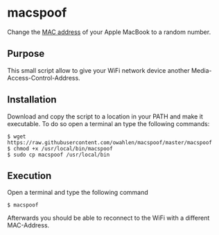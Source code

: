 # macspoof

Change the [MAC address](https://de.wikipedia.org/wiki/MAC-Adresse) of your Apple MacBook to a random number.

## Purpose
This small script allow to give your WiFi network device another Media-Access-Control-Address.

## Installation
Download and copy the script to a location in your PATH and make it executable.
To do so open a terminal an type the following commands:
```
$ wget https://raw.githubusercontent.com/owahlen/macspoof/master/macspoof
$ chmod +x /usr/local/bin/macspoof
$ sudo cp macspoof /usr/local/bin
```

## Execution
Open a terminal and type the following command
```
$ macspoof
```
Afterwards you should be able to reconnect to the WiFi with a different MAC-Address.
